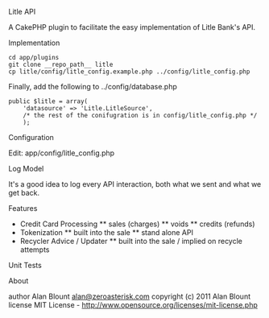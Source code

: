 Litle API

A CakePHP plugin to facilitate the easy implementation of Litle Bank's API. 

Implementation

    cd app/plugins
    git clone __repo_path__ litle
    cp litle/config/litle_config.example.php ../config/litle_config.php
    
Finally, add the following to ../config/database.php

    public $litle = array(
        'datasource' => 'Litle.LitleSource',
        /* the rest of the conifugration is in config/litle_config.php */
        );

Configuration

Edit: app/config/litle_config.php

Log Model

It's a good idea to log every API interaction, both what we sent and what we get back.

Features

* Credit Card Processing
** sales (charges)
** voids
** credits (refunds)
* Tokenization
** built into the sale
** stand alone API
* Recycler Advice / Updater
** built into the sale / implied on recycle attempts

Unit Tests

About

author Alan Blount <alan@zeroasterisk.com>
copyright (c) 2011 Alan Blount
license MIT License - http://www.opensource.org/licenses/mit-license.php
